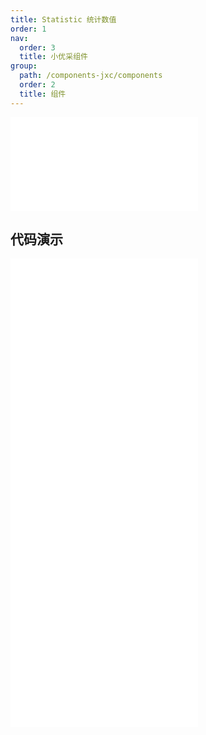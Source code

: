 ```yaml
---
title: Statistic 统计数值
order: 1
nav:
  order: 3
  title: 小优采组件
group:
  path: /components-jxc/components
  order: 2
  title: 组件
---
```


<div>
<embed src="@docs-common/statistic/index.md"></embed>
</div>
        
## 代码演示

<Row gutter=8>

  <Col span=12>
    
  <div class="code-box"><embed src="@abiz-rc-jxc/statistic/demo/basic-statistic-jxc.md"></embed></div>
          
  <div class="code-box"><embed src="@abiz-rc-jxc/statistic/demo/countdown-statistic-jxc.md"></embed></div>
          
  </Col>
          
  <Col span=12>
    
  <div class="code-box"><embed src="@abiz-rc-jxc/statistic/demo/card-statistic-jxc.md"></embed></div>
          
  <div class="code-box"><embed src="@abiz-rc-jxc/statistic/demo/unit-statistic-jxc.md"></embed></div>
          
  </Col>
          
</Row>
        
<div><embed src="@docs-common/statistic/index-api.md"></embed><div>
        